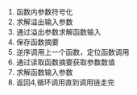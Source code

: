  1. 函数内参数符号化
 2. 求解溢出输入参数
 3. 通过溢出参数求解函数输入
 4. 保存函数摘要
 5. 逆序调用上一个函数，定位函数调用
 6. 通过读取函数摘要获取参数数值
 7. 求解函数输入参数
 8. 返回4,循环调用直到调用链走完
